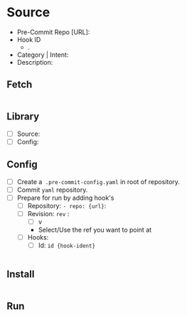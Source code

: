 # Source

-   Pre-Commit Repo [URL]:
-   Hook ID
    -   .
-   Category | Intent:
-   Description:

## Fetch

```yaml

```

## Library

-   [ ] Source:
-   [ ] Config:

## Config

-   [ ] Create a` .pre-commit-config.yaml` in root of repository.
-   [ ] Commit `yaml` repository.
-   [ ] Prepare for run by adding hook's
    -   [ ] Repository: `- repo: {url}`:
    -   [ ] Revision: `rev` : `    `
        -   [ ] v
        -   Select/Use the ref you want to point at
    -   [ ] Hooks:
        -   [ ] Id: `id {hook-ident}`

```yaml

```

## Install

```bash


```

## Run

```bash


```
